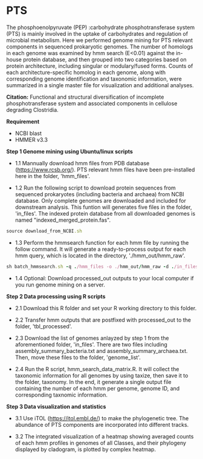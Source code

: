 # PTS
The phosphoenolpyruvate (PEP) :carbohydrate phosphotransferase system (PTS) is mainly involved in the uptake of carbohydrates and regulation of microbial metabolism. Here we performed genome mining for PTS relevant components in sequenced prokaryotic genomes. The number of homologs in each genome was examined by hmm search (E<0.01) against the in-house protein database, and then grouped into two categories based on protein architecture, including singular or modulary/fused forms. Counts of each architecture-specific homolog in each genome, along with corresponding genome identification and taxonomic information, were summarized in a single master file for visualization and additional analyses.<br/>

**Citation:**
Functional and structural diversification of incomplete phosphotransferase system and associated components in cellulose degrading Clostridia.

**Requirement**
  - NCBI blast
  - HMMER v3.3

**Step 1 Genome mining using Ubuntu/linux scripts**

  - 1.1 Mannually download hmm files from PDB database (https://www.rcsb.org/). PTS relevant hmm files have been pre-installed here in the folder, 'hmm_files'.
  
  - 1.2 Run the following script to download protein sequences from sequenced prokaryotes (including bacteria and archaea) from NCBI database. Only complete genomes are downloaded and included for downstream analysis. This funtion will generates five files in the folder, 'in_files'. The indexed protein database from all downloaded genomes is named "indexed_merged_protein.fas".
  
  ```ruby
  source download_from_NCBI.sh
  ```
  
  - 1.3 Perform the hmmsearch function for each hmm file by running the follow command. It will generate a ready-to-process output for each hmm query, which is located in the directory, './hmm_out/hmm_raw'.

  ```ruby
  sh batch_hmmsearch.sh -q ./hmm_files -o ./hmm_out/hmm_raw -d ./in_files/indexed_merged_protein.faa
  ```
  
  
  - 1.4 Optional: Download processed_out outputs to your local computer if you run genome mining on a server. <br/>
  
  
  
**Step 2 Data processing using R scripts**
  
  - 2.1 Download this R folder and set your R working directory to this folder. 
  
  - 2.2 Transfer hmm outputs that are postfixed with processed_out to the folder, 'tbl_processed'.
  
  - 2.3 Download the list of genomes anlayzed by step 1 from the aforementioned folder, 'in_files'. There are two files including assembly_summary_bacteria.txt and assembly_summary_archaea.txt. Then, move these files to the folder, 'genome_list'. 
  
  - 2.4 Run the R script, hmm_search_data_matrix.R. It will collect the taxonomic information for all genomes by using taxize, then save it to the folder, taxonomy. In the end, it generate a single output file containing the number of each hmm per genome, genome ID, and  corresponding taxnomic information.<br/>
  
  
  
**Step 3 Data visualization and statistics**
   
  - 3.1 Use iTOL (https://itol.embl.de/) to make the phylogenetic tree. The abundance of PTS components are incorporated into different tracks.
   
  - 3.2 The integrated visualization of a heatmap showing averaged counts of each hmm profiles in genomes of all Classes, and their phylogeny displayed by cladogram, is plotted by complex heatmap.
  

